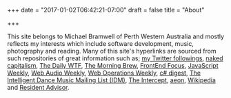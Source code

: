 +++
date = "2017-01-02T06:42:21-07:00"
draft = false
title = "About"

+++

This site belongs to Michael Bramwell of Perth Western Australia and mostly reflects my interests which include software development, music, photography and reading.
Many of this site's hyperlinks are sourced from such repositories of great information such as; [my Twitter followings](https://twitter.com/mykdb/following), [naked capitalism](http://www.nakedcapitalism.com/), [The Daily WTF](http://thedailywtf.com/), [The Morning Brew](http://blog.cwa.me.uk/), [FrontEnd Focus](http://frontendfocus.co/), [JavaScript Weekly](http://javascriptweekly.com/), [Web Audio Weekly](http://www.webaudioweekly.com/), [Web Operations Weekly](http://webopsweekly.com/issues), [c# digest](https://csharpdigest.net/), [The Intelligent Dance Music Mailing List (IDM)](http://music.hyperreal.org/lists/idm/), [The Intercept](https://theintercept.com/), [aeon](https://aeon.co/), [Wikipedia](https://en.wikipedia.org/) and [Resident Advisor](https://www.residentadvisor.net/).


